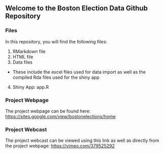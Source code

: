 ## Welcome to the Boston Election Data Github Repository

### Files
In this repository, you will find the following files:
1. RMarkdown file 
2. HTML file
3. Data files 
  - These include the excel files used for data import as well as the compiled Rda files used for the shiny app
4. Shiny App: app.R

### Project Webpage
The project webpage can be found here: https://sites.google.com/view/bostonelections/home

### Project Webcast
The project webcast can be viewed using this link as well as directly from the project webpage: https://vimeo.com/379525292
